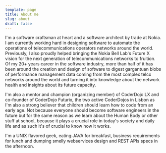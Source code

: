 ```yaml
---
template: page
title: About me
slug: about
draft: false
---
```

I'm a software craftsman at heart and a software architect by trade at Nokia. I am currently working hard in designing software to automate the operations of telecommunications operators networks around the world. Previously, I also proudly helped bringing the Nokia Bell Lab's Future X vision for the next generation of telecommunications networks to fruition. Of my 20+ years career in the software industry, more than half of it has been around the creation and design of software to digest gargantuan blobs of performance management data coming from the most complex telco networks around the world and turning it into knowledge about the network health and insights about its future capacity. 

I'm also a mentor and champion (organizing member) of CoderDojo LX and co-founder of CoderDojo Futurix, the two active CoderDojos in Lisbon as I'm also a strong believer that children should learn how to code from an early age. Not because everyone should become software engineers in the future but for the same reason as we learn about the Human Body or other stuff at school, because it plays a crucial role in today's society and daily life and as such it's of crucial to know how it works.

I'm a UNIX flavored geek, eating JAVA for breakfast, business requirements for lunch and dumping smelly webservices design and REST APIs specs in the afternoon.

